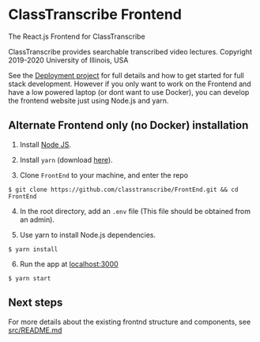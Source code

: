 # ClassTranscribe Frontend

The React.js Frontend for ClassTranscribe

ClassTranscribe provides searchable transcribed video lectures. Copyright 2019-2020 University of Illinois, USA

See the [Deployment project](https://github.com/classtranscribe/Deployment) for full details and how to get started for full stack development. However if you only want to work on the Frontend and have a low powered laptop (or dont want to use Docker), you can develop the frontend website just using Node.js and yarn.

## Alternate Frontend only (no Docker) installation

1. Install [Node JS](https://nodejs.org/en/).
2. Install `yarn` (download [here](https://classic.yarnpkg.com/en/docs/install/)).

3. Clone `FrontEnd` to your machine, and enter the repo
```
$ git clone https://github.com/classtranscribe/FrontEnd.git && cd FrontEnd
```
4. In the root directory, add an `.env` file (This file should be obtained from an admin).

5. Use yarn to install Node.js dependencies.
```
$ yarn install
```
6. Run the app at [localhost:3000](http://localhost:3000)
```
$ yarn start
```
## Next steps

For more details about the existing frontnd structure and components, see [src/README.md](./src/README.md)

